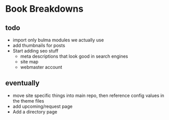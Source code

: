 # Book Breakdowns

## todo

* import only bulma modules we actually use
* add thumbnails for posts
* Start adding seo stuff
    * meta descriptions that look good in search engines
    * site map
    * webmaster account

## eventually

* move site specific things into main repo, then reference config values in the theme files
* add upcoming/request page
* Add a directory page